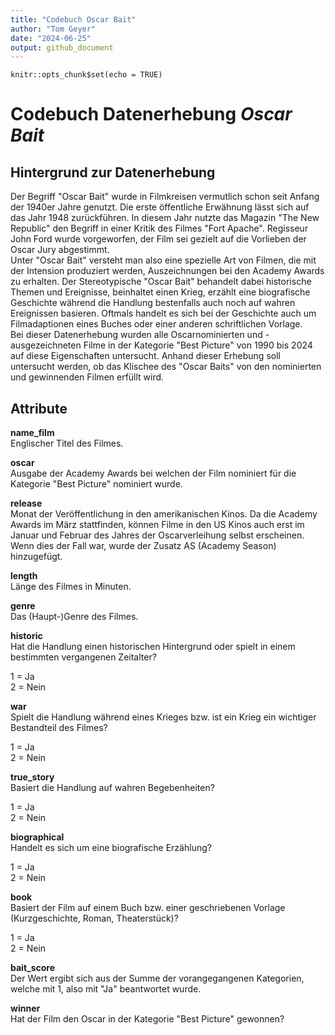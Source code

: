 ```yaml
---
title: "Codebuch Oscar Bait"
author: "Tom Geyer"
date: "2024-06-25"
output: github_document
---
```


```{r setup, include=FALSE}
knitr::opts_chunk$set(echo = TRUE)
```

# Codebuch Datenerhebung *Oscar Bait*

## Hintergrund zur Datenerhebung

Der Begriff "Oscar Bait" wurde in Filmkreisen vermutlich schon seit Anfang der 1940er Jahre genutzt.
Die erste öffentliche Erwähnung lässt sich auf das Jahr 1948 zurückführen. In diesem Jahr nutzte das
Magazin "The New Republic" den Begriff in einer Kritik des Filmes "Fort Apache". Regisseur John Ford
wurde vorgeworfen, der Film sei gezielt auf die Vorlieben der Oscar Jury abgestimmt.\
Unter "Oscar Bait" versteht man also eine spezielle Art von Filmen, die mit der Intension produziert werden,
Auszeichnungen bei den Academy Awards zu erhalten. Der Stereotypische "Oscar Bait" behandelt dabei
historische Themen und Ereignisse, beinhaltet einen Krieg, erzählt eine biografische Geschichte während
die Handlung bestenfalls auch noch auf wahren Ereignissen basieren. Oftmals handelt es sich bei der 
Geschichte auch um Filmadaptionen eines Buches oder einer anderen schriftlichen Vorlage.\
Bei dieser Datenerhebung wurden alle Oscarnominierten und -ausgezeichneten Filme in der Kategorie "Best Picture"
von 1990 bis 2024 auf diese Eigenschaften untersucht. Anhand dieser Erhebung soll untersucht werden, ob
das Klischee des "Oscar Baits" von den nominierten und gewinnenden Filmen erfüllt wird.

## Attribute

**name_film**\
Englischer Titel des Filmes.


**oscar**\
Ausgabe der Academy Awards bei welchen der Film nominiert für die Kategorie "Best Picture" nominiert wurde.

**release**\
Monat der Veröffentlichung in den amerikanischen Kinos. Da die Academy Awards im März stattfinden, können Filme in den US Kinos auch erst im Januar und Februar des Jahres der Oscarverleihung selbst erscheinen. Wenn dies der Fall war, wurde der Zusatz AS (Academy Season) hinzugefügt.

**length**\
Länge des Filmes in Minuten.

**genre**\
Das (Haupt-)Genre des Filmes.

**historic**\
Hat die Handlung einen historischen Hintergrund oder spielt in einem bestimmten vergangenen Zeitalter?

1 = Ja\
2 = Nein

**war**\
Spielt die Handlung während eines Krieges bzw. ist ein Krieg ein wichtiger Bestandteil des Filmes?

1 = Ja\
2 = Nein

**true_story**\
Basiert die Handlung auf wahren Begebenheiten?

1 = Ja\
2 = Nein

**biographical**\
Handelt es sich um eine biografische Erzählung?

1 = Ja\
2 = Nein

**book**\
Basiert der Film auf einem Buch bzw. einer geschriebenen Vorlage (Kurzgeschichte, Roman, Theaterstück)?

1 = Ja\
2 = Nein

**bait_score**\
Der Wert ergibt sich aus der Summe der vorangegangenen Kategorien, welche mit 1, also mit "Ja" beantwortet wurde.

**winner**\
Hat der Film den Oscar in der Kategorie "Best Picture" gewonnen?
